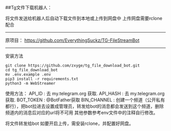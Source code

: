 ##Tg文件下载机器人：

将文件发送给机器人后自动下载文件到本地或上传到网盘中
上传网盘需要rclone配合

---
原项目：
https://github.com/EverythingSuckz/TG-FileStreamBot

----
安装方法
```
git clone https://github.com/zxyge/tg_file_download_bot.git
cd tg_file_download_bot
mv .env.example .env
pip3 install -r requirements.txt
python3 -m WebStreamer
```

使用方法：
API_ID : 去 my.telegram.org 获取.
API_HASH : 去 my.telegram.org 获取.
BOT_TOKEN : @BotFather获取
BIN_CHANNEL : 创建一个频道（公开私有都行），把bot拉进去设置成管理员，转发给bot的消息都会发送到这个频道，删除频道内的消息后对应的url将不可用
其他参数参考env文件中的注释自行修改。

将文件转发给bot
如要开启上传，需安装rclone，并配置好网盘。

